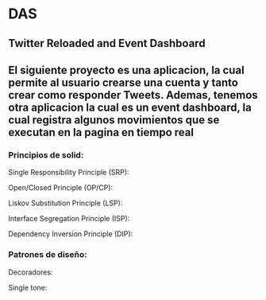 # DAS

## Twitter Reloaded and Event Dashboard

## El siguiente proyecto es una aplicacion, la cual permite al usuario crearse una cuenta y tanto crear como responder Tweets. Ademas, tenemos otra aplicacion la cual es un event dashboard, la cual registra algunos movimientos que se executan en la pagina en tiempo real

### Principios de solid:

Single Responsibility Principle (SRP):

Open/Closed Principle (OP/CP):

Liskov Substitution Principle (LSP):

Interface Segregation Principle (ISP):

Dependency Inversion Principle (DIP):


### Patrones de diseño:

Decoradores:

Single tone:
